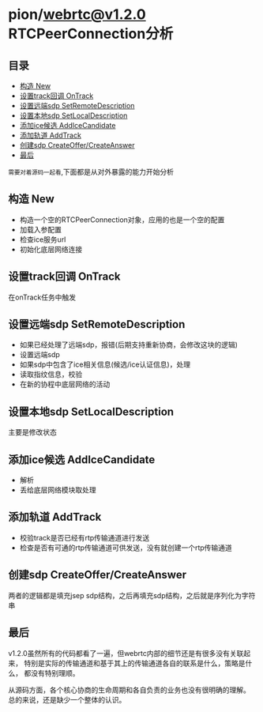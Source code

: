 # pion/webrtc@v1.2.0 RTCPeerConnection分析

## 目录

<!-- vim-markdown-toc GFM -->

- [构造 New](#构造-new)
- [设置track回调 OnTrack](#设置track回调-ontrack)
- [设置远端sdp SetRemoteDescription](#设置远端sdp-setremotedescription)
- [设置本地sdp SetLocalDescription](#设置本地sdp-setlocaldescription)
- [添加ice候选 AddIceCandidate](#添加ice候选-addicecandidate)
- [添加轨道 AddTrack](#添加轨道-addtrack)
- [创建sdp CreateOffer/CreateAnswer](#创建sdp-createoffercreateanswer)
- [最后](#最后)

<!-- vim-markdown-toc -->

`需要对着源码一起看`,下面都是从对外暴露的能力开始分析

## 构造 New

- 构造一个空的RTCPeerConnection对象，应用的也是一个空的配置
- 加载入参配置
- 检查ice服务url
- 初始化底层网络连接

## 设置track回调 OnTrack

在onTrack任务中触发

## 设置远端sdp SetRemoteDescription

- 如果已经处理了远端sdp，报错(后期支持重新协商，会修改这块的逻辑)
- 设置远端sdp
- 如果sdp中包含了ice相关信息(候选/ice认证信息)，处理
- 读取指纹信息，校验
- 在新的协程中底层网络的活动

## 设置本地sdp SetLocalDescription

主要是修改状态

## 添加ice候选 AddIceCandidate

- 解析
- 丢给底层网络模块取处理

## 添加轨道 AddTrack

- 校验track是否已经有rtp传输通道进行发送
- 检查是否有可通的rtp传输通道可供发送，没有就创建一个rtp传输通道

## 创建sdp CreateOffer/CreateAnswer

两者的逻辑都是填充jsep sdp结构，之后再填充sdp结构，之后就是序列化为字符串

## 最后

v1.2.0虽然所有的代码都看了一遍，但webrtc内部的细节还是有很多没有关联起来，
特别是实际的传输通道和基于其上的传输通道各自的联系是什么，策略是什么，
都没有特别理顺。

从源码方面，各个核心协商的生命周期和各自负责的业务也没有很明确的理解。
总的来说，还是缺少一个整体的认识。
